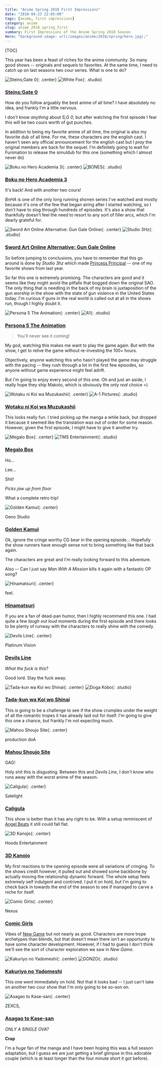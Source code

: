 ```yaml
---
title: "Anime Spring 2018 First Impressions"
date: "2018-04-23 22:05:00"
tags: [anime, first impressions]
category: anime
slug: anime_2018_spring_first
summary: First Impressions of the Anime Spring 2018 Season
Hero: "background-image: url(/images/anime/2018/spring/hero.jpg);"
---
```


[TOC]

This year has been a feast of riches for the anime community. So many good shows -- originals and sequels to favorites. At the same time, I need to catch up on last seasons two cour series. What is one to do?



![Steins;Gate 0]({filename}/images/anime/2018/spring/21127-JDu91CY9kHOI.jpg "Steins;Gate 0"){: .center} 
![White Fox]({filename}/images/anime/studios/half/white_fox.png){: .studio}

### [Steins;Gate 0](https://anilist.co/anime/21127)

How do you follow arguably the best anime of all time? I have absolutely no idea, and frankly I'm a little nervous.

I don't know *anything* about *S;G 0*, but after watching the first episode I fear this will be two cours worth of gut punches.

In addition to being my favorite anime of all time, the original is also my favorite dub of all time. For me, these characters *are* the english cast. I haven't seen any official announcement for the english cast but I *pray* the original members are back for the sequel. I'm definitely going to wait for Funimation to release the simuldub for this one (something which I almost never do)



![Boku no Hero Academia 3]({filename}/images/anime/2018/spring/100166-l8ZWtz9oWdXd.jpg "Boku no Hero Academia 3"){: .center} 
![BONES]({filename}/images/anime/studios/half/bones.png){: .studio}

### [Boku no Hero Academia 3](https://anilist.co/anime/100166)

It's back! And with another two cours!

*BnHA* is one of the only long running shonen series I've watched and mostly because it's one of the few that began airing after I started watching, so I don't have to slog through hundreds of episodes. It's also a show that thankfully doesn't feel the need to resort to any sort of filler arcs, which I'm dearly grateful for.



![Sword Art Online Alternative: Gun Gale Online]({filename}/images/anime/2018/spring/100183-v4S2sGAG3A24.jpg "Sword Art Online Alternative: Gun Gale Online"){: .center} 
![Studio 3Hz]({filename}/images/anime/studios/half/studio_3hz.png){: .studio}

### [Sword Art Online Alternative: Gun Gale Online](https://anilist.co/anime/100183)

So before jumping to conclusions, you have to remember that this go around is done by *Studio 3hz* which made [Princess Principal](https://anilist.co/anime/98505/Princess-Principal/) -- one of my favorite shows from last year.

So far this one is extremely promising. The characters are good and it seems like they might avoid the pitfalls that bogged down the original SAO. The only thing that is needling in the back of my brain is juxtaposition of the gun worship in the show with the state of gun violence in the United States today. I'm curious if guns in the real world is called out at all in the shows run, though I highly doubt it.



![Persona 5 The Animation]({filename}/images/anime/2018/spring/99693-aSdObZr9eBC4.jpg "Persona 5 The Animation"){: .center} 
![A1]({filename}/images/anime/studios/half/a1.png){: .studio}

### [Persona 5 The Animation](https://anilist.co/anime/99693)

> You'll never see it coming!

My god, watching this makes me want to play the game again. But with the show, I get to relive the game without re-investing the 100+ hours.

Objectively, anyone watching this who hasn't played the game may struggle with the pacing -- they rush through a lot in the first few episodes, so anyone without game experience might feel adrift.

But I'm going to enjoy every second of this one. Oh and just an aside, I really hope they ship Makoto, which is obviously the only *real* choice =)


![Wotaku ni Koi wa Muzukashii]({filename}/images/anime/2018/spring/99578-JooUZvr8kv6S.jpg "Wotaku ni Koi wa Muzukashii"){: .center} 
![A-1 Pictures]({filename}/images/anime/studios/half/a1.png){: .studio}

### [Wotaku ni Koi wa Muzukashii](https://anilist.co/anime/99578)

This looks really fun. I tried picking up the manga a while back, but dropped it because it seemed like the translation was out of order for some reason. However, given the first episode, I might have to give it another try.



![Megalo Box]({filename}/images/anime/2018/spring/100298-TWXglA9sZtxV.jpg "Megalo Box"){: .center} 
![TMS Entertainment]({filename}/images/anime/studios/half/tms.png){: .studio}

### [Megalo Box](https://anilist.co/anime/100298)

Ho...

Lee...

Shit!

*Picks jaw up from floor*

What a complete retro trip!


![Golden Kamui]({filename}/images/anime/2018/spring/99699-vwSpHdiY2R3L.jpg "Golden Kamui"){: .center} 

<div class="studio">Geno Studio</div>

### [Golden Kamui](https://anilist.co/anime/99699)

Ok, ignore the cringe worthy CG bear in the opening episode... Hopefully the show runners have enough sense not to bring something like that back again.

The characters are great and I'm really looking forward to this adventure.

Also -- Can I just say *Man With A Mission* kills it again with a fantastic OP song?



![Hinamatsuri]({filename}/images/anime/2018/spring/100077-GWWxOmN8WHwe.jpg "Hinamatsuri"){: .center} 

<div class="studio">feel.</div>

### [Hinamatsuri](https://anilist.co/anime/100077)

If you are a fan of dead-pan humor, then I highly recommend this one. I had quite a few *laugh out loud* moments during the first episode and there looks to be plenty of runway with the characters to really shine with the comedy.



![Devils Line]({filename}/images/anime/2018/spring/99531-k0gyWMtCYn2j.jpg "Devils Line"){: .center} 

<div class="studio">Platinum Vision</div>

### [Devils Line](https://anilist.co/anime/99531)

*What the fuck is this?*

Good lord. Stay the fuck away.



![Tada-kun wa Koi wo Shinai]({filename}/images/anime/2018/spring/100179-jDGTOMxtoDkt.jpg "Tada-kun wa Koi wo Shinai"){: .center} 
![Doga Kobo]({filename}/images/anime/studios/half/dogakobo.png){: .studio}

### [Tada-kun wa Koi wo Shinai](https://anilist.co/anime/100179)

This is going to be a challenge to see if the show crumples under the weight of all the romantic tropes it has already laid out for itself. I'm going to give this one a chance, but frankly I'm not expecting much.



![Mahou Shoujo Site]({filename}/images/anime/2018/spring/100010-pL6r0CxkXh2q.jpg "Mahou Shoujo Site"){: .center} 

<div class="studio">production doA</div>

### [Mahou Shoujo Site](https://anilist.co/anime/100010)

GAG!

Holy shit this is disgusting. Between this and *Devils Line*, I don't know who runs away with the worst anime of the season.



![Caligula]({filename}/images/anime/2018/spring/100569-LBfpdDhS4oBE.jpg "Caligula"){: .center} 

<div class="studio">Satelight</div>

### [Caligula](https://anilist.co/anime/100569)

This show is better than it has any right to be. With a setup reminiscent of [Angel Beats](https://anilist.co/anime/6547/Angel-Beats/) it still could fall flat.



![3D Kanojo]({filename}/images/anime/2018/spring/100526-LqDnjcIhDakp.jpg "3D Kanojo"){: .center} 

<div class="studio">Hoods Entertainment</div>

### [3D Kanojo](https://anilist.co/anime/100526)

My first reactions to the opening episode were all variations of cringing. To the shows credit however, it pulled out and showed some backbone by actually moving the relationship dynamic forward. The whole setup feels extremely self indulgent and contrived. I put it on hold, but I'm going to check back in towards the end of the season to see if managed to carve a niche for itself.



![Comic Girls]({filename}/images/anime/2018/spring/99131-DN6yv26YqjBa.jpg "Comic Girls"){: .center} 

<div class="studio">Nexus</div>

### [Comic Girls](https://anilist.co/anime/99131)

Vibes of [New Game](https://anilist.co/anime/21455/New-Game/) but not nearly as good. Characters are more trope archetypes than blends, but that doesn't mean there isn't an opportunity to have some character development. However, if I had to guess I don't think we'll see the sort of character exploration we saw in *New Game*.



![Kakuriyo no Yadomeshi]({filename}/images/anime/2018/spring/100500-39ZWkWQNA5tl.jpg "Kakuriyo no Yadomeshi"){: .center} 
![GONZO]({filename}/images/anime/studios/half/gonzo.png){: .studio}

### [Kakuriyo no Yadomeshi](https://anilist.co/anime/100500)

This one went immediately on hold. Not that it looks bad -- I just can't take on another two cour show that I'm only going to be so-son on.



![Asagao to Kase-san]({filename}/images/anime/2018/spring/99916-BvB7lDcW6eBu.jpg "Asagao to Kase-san"){: .center} 

<div class="studio">ZEXCS, </div>

### [Asagao to Kase-san](https://anilist.co/anime/99916)

*ONLY A SINGLE OVA?*

**Crap**

I'm a *huge* fan of the manga and I have been hoping this was a full season adaptation, but I guess we are just getting a brief glimpse in this adorable couple (which is at least longer than the four minute short it got before).

